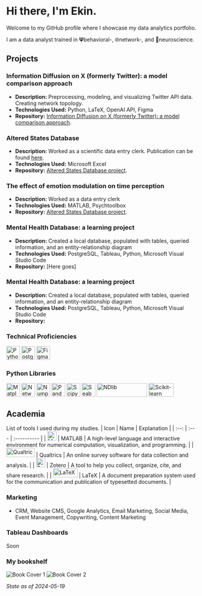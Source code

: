 # Hi there, I'm Ekin.
Welcome to my GitHub profile where I showcase my data analytics portfolio.

I am a data analyst trained in 𝚿behavioral-, 🌐network-, and 🧠neuroscience. 

## Projects

### Information Diffusion on X (formerly Twitter): a model comparison approach
- **Description:** Preprocessing, modeling, and visualizing Twitter API data. Creating network topology.
- **Technologies Used:** Python, LaTeX, OpenAI API, Figma
- **Repository:** [Information Diffusion on X (formerly Twitter): a model comparison approach](https://github.com/ekinderdiyok/information-diffusion-on-twitter).

### Altered States Database
- **Description:** Worked as a scientific data entry clerk. Publication can be found [here](https://www.nature.com/articles/s41597-022-01822-4).
- **Technologies Used:** Microsoft Excel
- **Repository:** [Altered States Database project](https://osf.io/8mbru/).

### The effect of emotion modulation on time perception
- **Description:** Worked as a data entry clerk
- **Technologies Used:** MATLAB, Psychtoolbox
- **Repository:** [Altered States Database project](https://osf.io/8mbru/).

### Mental Health Database: a learning project
- **Description:** Created a local database, populated with tables, queried information, and an entity-relationship diagram
- **Technologies Used:** PostgreSQL, Tableau, Python, Microsoft Visual Studio Code
- **Repository:** [Here goes]

### Mental Health Database: a learning project
- **Description:** Created a local database, populated with tables, queried information, and an entity-relationship diagram
- **Technologies Used:** PostgreSQL, Tableau, Python, Microsoft Visual Studio Code
- **Repository:** 

### Technical Proficiencies

<p align="left"> 
 <a href="https://www.python.org/" target="_blank" rel="noreferrer"><img src="https://raw.githubusercontent.com/danielcranney/readme-generator/main/public/icons/skills/python-colored.svg" width="36" height="36" alt="Python" /></a>
 <a href="https://www.postgresql.org/" target="_blank" rel="noreferrer"><img src="https://raw.githubusercontent.com/danielcranney/readme-generator/main/public/icons/skills/postgresql-colored.svg" width="36" height="36" alt="PostgreSQL" /></a> 
 <a href="https://www.figma.com/" target="_blank" rel="noreferrer"><img src="https://raw.githubusercontent.com/danielcranney/readme-generator/main/public/icons/skills/figma-colored.svg" width="36" height="36" alt="Figma" /></a> 
</p> 

### Python Libraries

<p align="left"> 
 <a href="https://matplotlib.org" target="_blank" rel="noreferrer"><img src="https://drive.google.com/thumbnail?id=1ffc6pYnVcS7I3xXhGzn6ceT7xrHFCtj8" width="36" height="36" alt="Matplotlib" /></a> 
 <a href="https://networkx.org" target="_blank" rel="noreferrer"><img src="https://drive.google.com/thumbnail?id=17uZpXtrUXr9xNxe7eYL6YkAk7eUtcsjb" width="36" height="36" alt="NetworkX" /></a> 
 <a href="https://numpy.org" target="_blank" rel="noreferrer"><img src="https://drive.google.com/thumbnail?id=1kJcfQTKqAukxrrqEj1SxHW9R2O6SL72R" width="36" height="36" alt="Numpy" /></a> 
 <a href="https://pandas.pydata.org" target="_blank" rel="noreferrer"><img src="https://drive.google.com/thumbnail?id=1Z66RQP_HNslrY7Szv1cQNfIgzseGIQfI" width="36" height="36" alt="Pandas" /></a> 
 <a href="https://scipy.org" target="_blank" rel="noreferrer"><img src="https://drive.google.com/thumbnail?id=1RiSRwNb22cfZ6QFvmXEzCLEj61oBFF42" width="36" height="36" alt="Scipy" /></a> 
 <a href="https://seaborn.pydata.org" target="_blank" rel="noreferrer"><img src="https://drive.google.com/thumbnail?id=1awQyLf53PwjBlINMaqZHUnZp7yDZOCyV" width="36" height="36" alt="Seaborn" /></a>
 <a href="https://ndlib.readthedocs.io/" target="_blank" rel="noreferrer"><img src="https://drive.google.com/thumbnail?id=1UcLSiW96ZzRjIycj-JfyeR9FoBQpA883" width="133.78" height="36" alt="NDlib" /></a>
 <a href="https://scikit-learn.org/" target="_blank" rel="noreferrer"><img src="https://drive.google.com/thumbnail?id=133-LpBI9-GBu3PD23hkDb5CrsebAnMJf" width="66.78" height="36" alt="Scikit-learn" /></a> 
</p>

## Academia
List of tools I used during my studies.
| Icon | Name | Explanation |
| :--: | :--- | :---------- |
| <a href="https://www.mathworks.com/products/matlab.html" target="_blank" rel="noreferrer"><img src="https://drive.google.com/thumbnail?id=1W6K7dIo9HNwSKdK-E3vTG82gbyA_wbNj" width="24" height="24" alt="Matlab" /></a> | MATLAB | A high-level language and interactive environment for numerical computation, visualization, and programming. |
| <a href="https://www.qualtrics.com/" target="_blank" rel="noreferrer"><img src="https://drive.google.com/thumbnail?id=1AR-xLET1ZfoN9dYOIHtgcIqhxqOzx1q5" width="75.13" height="24" alt="Qualtrics" /></a> | Qualtrics | An online survey software for data collection and analysis. |
| <a href="https://zotero.org" target="_blank" rel="noreferrer"><img src="https://drive.google.com/thumbnail?id=1RSC6gGRvJP7Plav_VxMo63zPDjgxlBM5" width="24" height="24" alt="Zotero" /></a> | Zotero | A tool to help you collect, organize, cite, and share research. |
| <a href="https://www.latex-project.org" target="_blank" rel="noreferrer"><img src="https://drive.google.com/thumbnail?id=1atInc2l02_mXEaUZo1qwbCR7VVZJFRjG" width="64.8" height="24" alt="LaTeX" /></a> | LaTeX | A document preparation system used for the communication and publication of typesetted documents. |

### Marketing
- CRM, Website CMS, Google Analytics, Email Marketing, Social Media, Event Management, Copywriting, Content Marketing

### Tableau Dashboards
Soon

### My bookshelf
![Book Cover 1](https://drive.google.com/thumbnail?id=12Awyy36mNOVRb3FgWeBJSwm4HRPemh37) ![Book Cover 2](https://drive.google.com/thumbnail?id=12npdlqdtQzBsq6JkuMEzAx_AyVtAfSls)

*State as of 2024-05-19*
